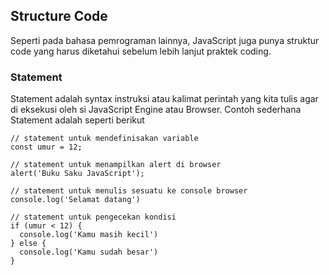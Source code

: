 ## Structure Code

Seperti pada bahasa pemrograman lainnya, JavaScript juga punya struktur code yang harus diketahui sebelum lebih lanjut praktek coding. 

### Statement

Statement adalah syntax instruksi atau kalimat perintah yang kita tulis agar di eksekusi oleh si JavaScript Engine atau Browser. Contoh sederhana Statement adalah seperti berikut

```
// statement untuk mendefinisakan variable
const umur = 12;

// statement untuk menampilkan alert di browser
alert('Buku Saku JavaScript');

// statement untuk menulis sesuatu ke console browser
console.log('Selamat datang')

// statement untuk pengecekan kondisi
if (umur < 12) {
  console.log('Kamu masih kecil')
} else {
  console.log('Kamu sudah besar')
}
```
